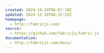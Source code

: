 ```yaml
---
created: 2024-10-24T06:07:18Z
updated: 2024-12-10T08:32:53Z
homepage:
  - http://fabricjs.com/
source:
  - https://github.com/fabricjs/fabric.js
documentation:
  - http://fabricjs.com/docs/
---
```

